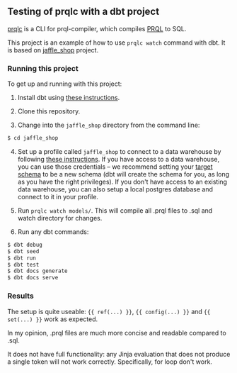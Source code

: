## Testing of prqlc with a dbt project

[prqlc](https://crates.io/crates/prqlc) is a CLI for prql-compiler, which
compiles [PRQL](https://prql-lang.org/) to SQL.

This project is an example of how to use `prqlc watch` command with dbt. It is
based on [jaffle_shop](https://github.com/dbt-labs/jaffle_shop) project.

### Running this project

To get up and running with this project:

1. Install dbt using
   [these instructions](https://docs.getdbt.com/docs/installation).

2. Clone this repository.

3. Change into the `jaffle_shop` directory from the command line:

```bash
$ cd jaffle_shop
```

4. Set up a profile called `jaffle_shop` to connect to a data warehouse by
   following
   [these instructions](https://docs.getdbt.com/docs/configure-your-profile). If
   you have access to a data warehouse, you can use those credentials – we
   recommend setting your
   [target schema](https://docs.getdbt.com/docs/configure-your-profile#section-populating-your-profile)
   to be a new schema (dbt will create the schema for you, as long as you have
   the right privileges). If you don't have access to an existing data
   warehouse, you can also setup a local postgres database and connect to it in
   your profile.

5. Run `prqlc watch models/`. This will compile all .prql files to .sql and
   watch directory for changes.

6. Run any dbt commands:

```bash
$ dbt debug
$ dbt seed
$ dbt run
$ dbt test
$ dbt docs generate
$ dbt docs serve
```

### Results

The setup is quite useable: `{{ ref(...) }}`, `{{ config(...) }}` and
`{{ set(...) }}` work as expected.

In my opinion, .prql files are much more concise and readable compared to .sql.

It does not have full functionality: any Jinja evaluation that does not produce
a single token will not work correctly. Specifically, for loop don't work.
